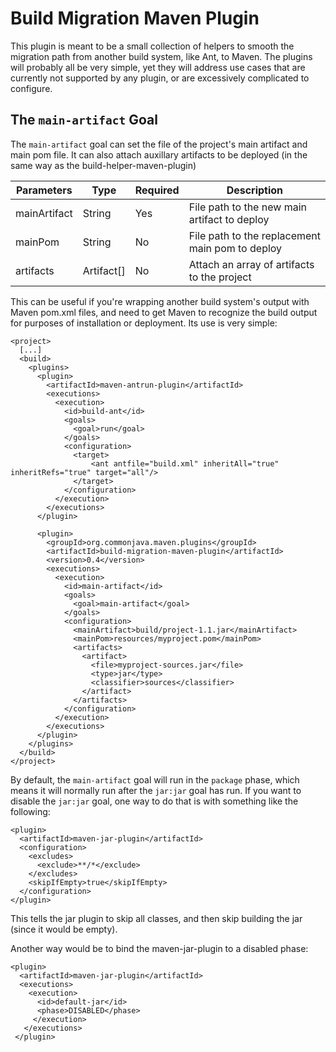 Build Migration Maven Plugin
============================

This plugin is meant to be a small collection of helpers to smooth the migration path from another build system, like Ant, to Maven. The plugins will probably all be very simple, yet they will address use cases that are currently not supported by any plugin, or are excessively complicated to configure.

The `main-artifact` Goal
------------------------

The `main-artifact` goal can set the file of the project's main artifact and main pom file. It can also attach auxillary artifacts to be deployed (in the same way as the build-helper-maven-plugin)

| Parameters | Type | Required | Description |
| ---------- | ---- | -------- | ----------- |
| mainArtifact | String | Yes | File path to the new main artifact to deploy |
| mainPom | String | No | File path to the replacement main pom to deploy |
| artifacts | Artifact[] | No | Attach an array of artifacts to the project |

This can be useful if you're wrapping another build system's output with Maven pom.xml files, and need to get Maven to recognize the build output for purposes of installation or deployment. Its use is very simple:

    <project>
      [...]
      <build>
        <plugins>
          <plugin>
            <artifactId>maven-antrun-plugin</artifactId>
            <executions>
              <execution>
                <id>build-ant</id>
                <goals>
                  <goal>run</goal>
                </goals>
                <configuration>
                  <target>
                      <ant antfile="build.xml" inheritAll="true" inheritRefs="true" target="all"/>
                  </target>
                </configuration>
              </execution>
            </executions>
          </plugin>

          <plugin>
            <groupId>org.commonjava.maven.plugins</groupId>
            <artifactId>build-migration-maven-plugin</artifactId>
            <version>0.4</version>
            <executions>
              <execution>
                <id>main-artifact</id>
                <goals>
                  <goal>main-artifact</goal>
                </goals>
                <configuration>
                  <mainArtifact>build/project-1.1.jar</mainArtifact>
                  <mainPom>resources/myproject.pom</mainPom>
                  <artifacts>
                    <artifact>
                      <file>myproject-sources.jar</file>
                      <type>jar</type>
                      <classifier>sources</classifier>
                    </artifact>
                  </artifacts>
                </configuration>
              </execution>
            </executions>
          </plugin>
        </plugins>
      </build>
    </project>

By default, the `main-artifact` goal will run in the `package` phase, which means it will normally run after the `jar:jar` goal has run. If you want to disable the `jar:jar` goal, one way to do that is with something like the following:

    <plugin>
      <artifactId>maven-jar-plugin</artifactId>
      <configuration>
        <excludes>
          <exclude>**/*</exclude>
        </excludes>
        <skipIfEmpty>true</skipIfEmpty>
      </configuration>
    </plugin>

This tells the jar plugin to skip all classes, and then skip building the jar (since it would be empty).

Another way would be to bind the maven-jar-plugin to a disabled phase:

    <plugin>
      <artifactId>maven-jar-plugin</artifactId>
      <executions>
        <execution>
          <id>default-jar</id>
          <phase>DISABLED</phase>
         </execution>
       </executions>
     </plugin>
